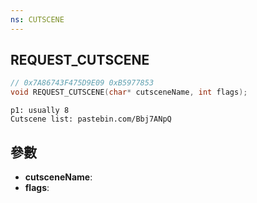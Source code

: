 ```yaml
---
ns: CUTSCENE
---
```

## REQUEST_CUTSCENE

```c
// 0x7A86743F475D9E09 0xB5977853
void REQUEST_CUTSCENE(char* cutsceneName, int flags);
```

```
p1: usually 8  
Cutscene list: pastebin.com/Bbj7ANpQ  
```

## 參數
* **cutsceneName**: 
* **flags**: 


